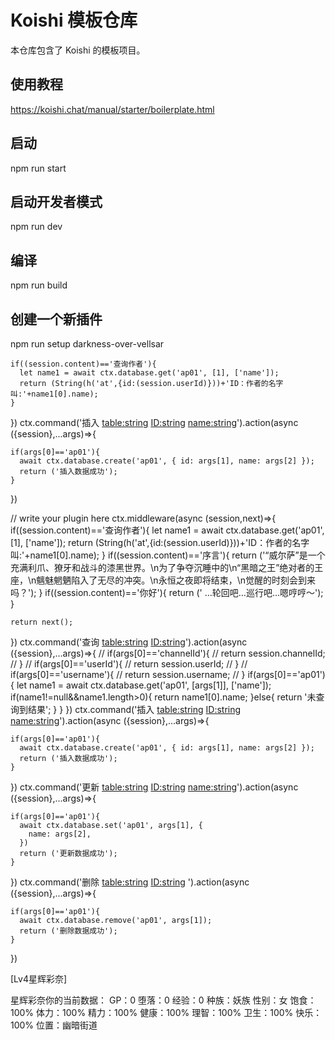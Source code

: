 # Koishi 模板仓库

本仓库包含了 Koishi 的模板项目。

## 使用教程

<https://koishi.chat/manual/starter/boilerplate.html>

## 启动
npm run start

## 启动开发者模式
npm run dev

## 编译
npm run build

## 创建一个新插件
npm run setup darkness-over-vellsar
    
    if((session.content)=='查询作者'){
      let name1 = await ctx.database.get('ap01', [1], ['name']);
      return (String(h('at',{id:(session.userId)}))+'ID：作者的名字叫:'+name1[0].name);
    }


  })
  ctx.command('插入 <table:string> <ID:string> <name:string>').action(async ({session},...args)=>{

    if(args[0]=='ap01'){
      await ctx.database.create('ap01', { id: args[1], name: args[2] });
      return ('插入数据成功');
    }
  })

  // write your plugin here
  ctx.middleware(async (session,next)=>{
    if((session.content)=='查询作者'){
      let name1 = await ctx.database.get('ap01', [1], ['name']);
      return (String(h('at',{id:(session.userId)}))+'ID：作者的名字叫:'+name1[0].name);
    }
    if((session.content)=='序言'){
      return ('“威尔萨”是一个充满利爪、獠牙和战斗的漆黑世界。\n为了争夺沉睡中的\n“黑暗之王”绝对者的王座，\n魑魅魍魉陷入了无尽的冲突。\n永恒之夜即将结束，\n觉醒的时刻会到来吗？');
    }
    if((session.content)=='你好'){
      return (' …轮回吧…巡行吧…嗯哼哼～');
    }
      
    return next();
  })
  ctx.command('查询 <table:string> <ID:string>').action(async ({session},...args)=>{
    // if(args[0]=='channelId'){
    //   return session.channelId;
    // }
    // if(args[0]=='userId'){
    //   return session.userId;
    // }
    // if(args[0]=='username'){
    //   return session.username;
    // }
    if(args[0]=='ap01'){
      let name1 = await ctx.database.get('ap01', [args[1]], ['name']);
      if(name1!=null&&name1.length>0){
        return name1[0].name;
      }else{
        return '未查询到结果';
      }
    }
  })
  ctx.command('插入 <table:string> <ID:string> <name:string>').action(async ({session},...args)=>{

    if(args[0]=='ap01'){
      await ctx.database.create('ap01', { id: args[1], name: args[2] });
      return ('插入数据成功');
    }
  })
  ctx.command('更新 <table:string> <ID:string> <name:string>').action(async ({session},...args)=>{

    if(args[0]=='ap01'){
      await ctx.database.set('ap01', args[1], {
        name: args[2],
      })
      return ('更新数据成功');
    }
  })
  ctx.command('删除 <table:string> <ID:string> ').action(async ({session},...args)=>{

    if(args[0]=='ap01'){
      await ctx.database.remove('ap01', args[1]);
      return ('删除数据成功');
    }
  })


  [Lv4星辉彩奈]

星辉彩奈你的当前数据：
GP：0
堕落：0
经验：0
种族：妖族
性别：女
饱食：100%
体力：100%
精力：100%
健康：100%
理智：100%
卫生：100%
快乐：100%
位置：幽暗街道